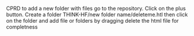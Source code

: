CPRD
to add a new folder with files go to the repository. Click on the plus button. Create a folder THINK-HF/new folder name/deleteme.htl
then click on the folder and add file or folders by dragging
delete the html file for completness
